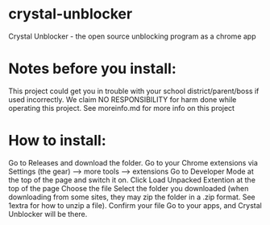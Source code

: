 # crystal-unblocker
Crystal Unblocker - the open source unblocking program as a chrome app

# Notes before you install:
This project could get you in trouble with your school district/parent/boss if used incorrectly. We claim NO RESPONSIBILITY for harm done while operating this project.
See moreinfo.md for more info on this project


# How to install:

Go to Releases and download the folder.
Go to your Chrome extensions via Settings (the gear) —> more tools —> extensions
Go to Developer Mode at the top of the page and switch it on.
Click Load Unpacked Extention at the top of the page
Choose the file
Select the folder you downloaded (when downloading from some sites, they may zip the folder in a .zip format. See 1extra for how to unzip a file).
Confirm your file
Go to your apps, and Crystal Unblocker will be there.

